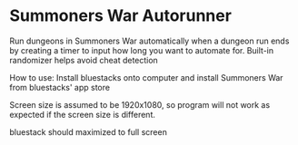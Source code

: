 # Summoners War Autorunner
Run dungeons in Summoners War automatically when a dungeon run ends by creating a timer to input how long you want to automate for. Built-in randomizer helps avoid cheat detection

How to use:
Install bluestacks onto computer and install Summoners War from bluestacks' app store

Screen size is assumed to be 1920x1080, so program will not work as expected if the
screen size is different.

bluestack should maximized to full screen
